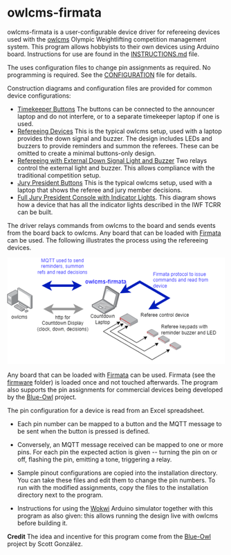 # owlcms-firmata
owlcms-firmata is a user-configurable device driver for refereeing devices used with the [owlcms](https://owlcms.github.io/owlcms4-prerelease/#/index) Olympic Weightlifting competition management system.  This program allows hobbyists to their own devices using Arduino board. Instructions for use are found in the [INSTRUCTIONS.md](INSTRUCTIONS) file.

The uses configuration files to change pin assignments as required.  No programming is required. See the [CONFIGURATION](diagrams/CONFIGURATION) file for details.

Construction diagrams and configuration files are provided for common device configurations:

- [Timekeeper Buttons](https://github.com/owlcms/owlcms-firmata/tree/main/diagrams/timekeeper) The buttons can be connected to the announcer laptop and do not interfere, or to a separate timekeeper laptop if one is used.
- [Refereeing Devices](https://github.com/owlcms/owlcms-firmata/tree/main/diagrams/referee) This is the typical owlcms setup, used with a laptop provides the down signal and buzzer. The design includes LEDs and buzzers to provide reminders and summon the referees. These can be omitted to create a minimal buttons-only design.
- [Refereeing with External Down Signal Light and Buzzer](https://github.com/owlcms/owlcms-firmata/tree/main/diagrams/refereeDownSignal) Two relays control the external light and buzzer.  This allows compliance with the traditional competition setup.
- [Jury President Buttons](https://github.com/owlcms/owlcms-firmata/tree/main/diagrams/juryButtons)  This is the typical owlcms setup, used with a laptop that shows the referee and jury member decisions.
- [Full Jury President Console with Indicator Lights](https://github.com/owlcms/owlcms-firmata/tree/main/diagrams/juryFull). This diagram shows how a device that has all the indicator lights described in the IWF TCRR can be built.

The driver relays commands from owlcms to the board and sends events from the board back to owlcms.  Any board that can be loaded with [Firmata](https://github.com/firmata/protocol) can be used.  The following illustrates the process using the refereeing devices.

![overview](docs/img/overview.png)

Any board that can be loaded with  [Firmata](https://github.com/firmata/protocol) can be used. Firmata (see the [firmware](https://github.com/owlcms/owlcms-firmata/tree/main/firmware) folder) is loaded once and not touched afterwards.  The program also supports the pin assignments for commercial devices being developed by the [Blue-Owl](https://github.com/scottgonzalez/blue-owl) project.

The pin configuration for a device is read from an Excel spreadsheet.  

- Each pin number can be mapped to a button and the MQTT message to be sent when the button is pressed is defined.
- Conversely, an MQTT message received can be mapped to one or more pins.  For each pin the expected action is given -- turning the pin on or off, flashing the pin, emitting a tone, triggering a relay. 

- Sample pinout configurations are copied into the installation directory.  You can take these files and edit them to change the pin numbers.  To run with the modified assignments, copy the files to the installation directory next to the program.
- Instructions for using the [Wokwi](https://docs.wokwi.com) Arduino simulator together with this program as also given: this allows running the design live with owlcms before building it.

**Credit** The idea and incentive for this program come from the [Blue-Owl](https://github.com/scottgonzalez/blue-owl) project by Scott González.   
